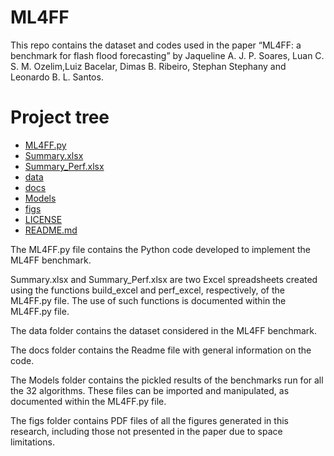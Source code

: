 # ML4FF

This repo contains the dataset and codes used in the paper “ML4FF: a benchmark for flash flood forecasting” by Jaqueline A. J. P. Soares, Luan C. S. M. Ozelim,Luiz Bacelar, Dimas B. Ribeiro, Stephan Stephany and Leonardo B. L. Santos.

# Project tree

 * [ML4FF.py](./ML4FF.py)
 * [Summary.xlsx](./Summary.xlsx)
 * [Summary_Perf.xlsx](./Summary_Perf.xlsx)
 * [data](./data)
 * [docs](./docs)
 * [Models](./Models)
 * [figs](./figs)
 * [LICENSE](./LICENSE)
 * [README.md](./README.md)

The ML4FF.py file contains the Python code developed to implement the ML4FF benchmark.

Summary.xlsx and Summary_Perf.xlsx are two Excel spreadsheets created using the functions build_excel and perf_excel, respectively, of the ML4FF.py file. The use of such functions is documented within the ML4FF.py file.

The data folder contains the dataset considered in the ML4FF benchmark.

The docs folder contains the Readme file with general information on the code.

The Models folder contains the pickled results of the benchmarks run for all the 32 algorithms. These files can be imported and manipulated, as documented within the ML4FF.py file.

The figs folder contains PDF files of all the figures generated in this research, including those not presented in the paper due to space limitations.
